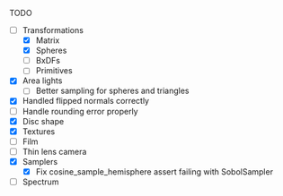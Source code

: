 TODO

- [ ] Transformations
  - [x] Matrix
  - [x] Spheres
  - [ ] BxDFs
  - [ ] Primitives
- [x] Area lights
  - [ ] Better sampling for spheres and triangles
- [x] Handled flipped normals correctly
- [ ] Handle rounding error properly
- [x] Disc shape
- [x] Textures
- [ ] Film
- [ ] Thin lens camera
- [x] Samplers
  - [x] Fix cosine_sample_hemisphere assert failing with SobolSampler
- [ ] Spectrum
